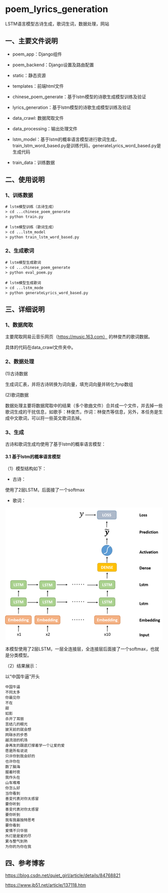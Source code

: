 # poem_lyrics_generation

LSTM语言模型古诗生成，歌词生词，数据处理，网站

## 一、主要文件说明

- poem_app：Django组件

- poem_backend：Django设置及路由配置

- static：静态资源

- templates：前端html文件

- chinese_poem_generate：基于lstm模型的诗歌生成模型训练及验证

- lyrics_generation：基于lstm模型的诗歌生成模型训练及验证

- data_crawl: 数据爬取文件

- data_processing：输出处理文件

- lstm_model：基于lstm的概率语言模型进行歌词生成，train_lstm_word_based.py是训练代码，generateLyrics_word_based.py是生成代码

- train_data：训练数据

## 二、使用说明

### 1、训练数据

```
# lstm模型训练（古诗生成）
> cd ...chinese_poem_generate
> python train.py

# lstm模型训练（歌词生成）
> cd ...lstm_model
> python train_lstm_word_based.py
```

### 2、生成歌词
```
# lstm模型生成歌词
> cd ...chinese_poem_generate
> python eval_poem.py

# lstm模型生成歌词
> cd ...lstm_mode
> python generateLyrics_word_based.py
```

## 三、详细说明

### 1、数据爬取
主要爬取网易云音乐网页（https://music.163.com） 的林俊杰的歌词数据。

具体的代码在data_crawl文件夹中。

### 2、数据处理

(1)古诗数据

生成词汇表，并将古诗转换为词向量，填充词向量并转化为np数组

(2)歌词数据

数据处理主要将数据爬取中的结果（多个歌曲文件）合并成一个文件，并去掉一些歌词生成的干扰信息，如歌手：林俊杰，作词：林俊杰等信息，另外，本任务是生成中文歌词，可以将一些英文歌词去掉。

### 3、生成

古诗和歌词生成均使用了基于lstm的概率语言模型：

#### 3.1 基于lstm的概率语言模型

（1）模型结构如下：

- 古诗：

使用了2层LSTM，后面接了一个softmax

- 歌词：

![基于lstm的概率语言模型结构](https://github.com/Yet-sun/poem_lyrics_generation/blob/master/poem_backend/poem_app/lyrics_generation/lstm_model/lstm_structure.png)

本模型使用了2层LSTM，一层全连接层，全连接层后面接了一个softmax，也就是分类模型。

（2）结果展示：

以“中国牛逼”开头

```
中国牛逼
不同太多
你最见你
不在
甜
如影
杀开了耳丽
苦结几的眼光
披天前的就会想
网碌水的步悉
越流泪的机场
身再友的跟底灯撑着学一个让爱的爱
愿是所有说说
只许你到我会好的
也许你在
数了脑海
握着时夜
我作头在
山车难难
你怎么好
当你看到
善变代表对你太感冒
要你听到
善变代表对你太感冒
要你听到
我有我最独特思考
要你看到
爱情不只华丽
外灯是是爱的尽
累与整气到熟
为你的为你在我
```

## 四、参考博客

https://blog.csdn.net/quiet_girl/article/details/84768821 

https://www.jb51.net/article/137118.htm
